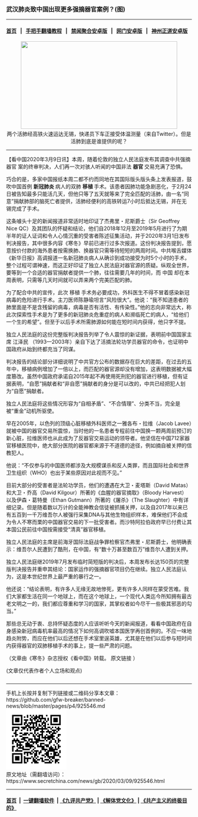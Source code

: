 ### 武汉肺炎致中国出现更多强摘器官案例？(图)
------------------------

#### [首页](https://github.com/gfw-breaker/banned-news/blob/master/README.md) &nbsp;&nbsp;|&nbsp;&nbsp; [手把手翻墙教程](https://github.com/gfw-breaker/guides/wiki) &nbsp;&nbsp;|&nbsp;&nbsp; [禁闻聚合安卓版](https://github.com/gfw-breaker/bn-android) &nbsp;&nbsp;|&nbsp;&nbsp; [网门安卓版](https://github.com/oGate2/oGate) &nbsp;&nbsp;|&nbsp;&nbsp; [神州正道安卓版](https://github.com/SzzdOgate/update) 



<div class="article_right" style="fone-color:#000">
 <p style="text-align: center;">
  <img alt="" src="//img3.secretchina.com/pic/2020/3-9/p2643501a285441477-ss.jpg" style="height:238px; width:424px"/>
  <br>
   两个活肺经高铁火速运达无锡，快递员下车正接受体温测量（来自Twitter）。但是活肺到底是谁提供的呢？
   <span id="hideid" name="hideid" style="color:red;display:none;">
    <span href="https://www.secretchina.com">
    </span>
   </span>
  </br>
 </p>
 <div id="txt-mid1-t21-2017">
  

---


  </div>
 </div>
 <p>
  【看中国2020年3月9日讯】本周，随着伦敦的独立人民法庭发布其调查中共强摘
  <span href="https://www.secretchina.com/news/gb/tag/器官" target="_blank">
   器官
  </span>
  案的终审判决，人们再一次对骇人听闻的中国非法
  <strong>
   器官
  </strong>
  交易充满了恐惧。
  <span id="hideid" name="hideid" style="color:red;display:none;">
   <span href="https://www.secretchina.com">
   </span>
  </span>
 </p>
 <p>
  巧合的是，多家中国报纸本周二都不约而同地在其国际版头版头条上发表报道，鼓吹中国首例
  <strong>
   <span href="https://www.secretchina.com/news/gb/tag/新冠肺炎" target="_blank">
    新冠肺炎
   </span>
  </strong>
  病人的双肺
  <strong>
   移植
  </strong>
  手术。该患者因肺功能急剧恶化，于2月24日被告知最多只能活几天，但他只等了五天就等来了完全匹配的活肺，由一名“同意”捐献肺部的脑死亡者提供，活肺经便利的高铁转运7小时后抵达无锡，并在无锡完成了手术。
 </p>
 <p>
  这条噱头十足的新闻报道非常适时地印证了杰弗里・尼斯爵士（Sir Geoffrey Nice QC）及其团队的怀疑和结论，他们自2018年12月至2019年5月进行了为期半年的证人证词和令人心情沉重的受害者陈述征集活动，并于2020年3月1日发布判决报告，其中很多内容《寒冬》早前已进行过多次报道。这份判决报告提到，愿意按价付款的海外患者按需换肺、换器官只需等待短短的两周时间。中共喉舌媒体《新华日报》高调报道一名新冠肺炎病人从确诊到成功接受为时5个小时的手术，整个过程可谓神速，而这正好印证了独立人民法庭对器官源的质疑。纵观全世界，要等到一个合适的器官捐献者提供一个肺，往往需要几年的时间，而
  <span href="https://www.secretchina.com" target="_blank">
   中国
  </span>
  却在本周表明，只需等几天时间就可以弄来两个完美匹配的肺。
 </p>
 <p>
  为了配合中共的宣传，此次
  <span href="https://www.secretchina.com/news/gb/tag/移植" target="_blank">
   移植
  </span>
  手术务必要成功，外科医生不得不冒着感染新冠病毒的危险进行手术。主刀医师陈静瑜坦言“风险很大”。他说：“我不知道患者的肺里面是不是含残留的病毒，病毒是否有活性、有传染性。”他的志向非常远大，称此次探索性手术是为了更多的新冠肺炎危重症的病人和濒临死亡的病人，“给他们一个生的希望”。但至于以后手术所需肺源如何能在短时间内获得，他只字不提。
 </p>
 <p>
  独立人民法庭的这份完整版判决报告列举了令人震惊的新证据，表明前中国国家主席
  <span href="https://www.secretchina.com/news/gb/tag/江泽民" target="_blank">
   江泽民
  </span>
  （1993—2003年）亲自下达了活摘法轮功学员器官的命令，也证明中国政府从始到终都充当了同谋。
 </p>
 <p>
  判决报告的结论部分详细说明了中共官方公布的数据存在巨大的差距，在过去的五年中，移植病例增加了一倍以上，而匹配的器官源却没有增加，这表明数据被大幅度篡改。虽然中国政府承诺自2015年起不再使用死刑犯的器官进行移植，但有证据表明，“自愿”捐献者和“非自愿”捐献者的身分是可以改的，中共已经把犯人划为“自愿”捐献者。
 </p>
 <p>
  独立人民法庭将这些情况形容为“自相矛盾”、“不合情理”、分类不当，完全是被“重金”动机所驱使。
 </p>
 <p>
  早在2005年，以色列的顶级心脏移植外科医师之一雅各布・拉维（Jacob Lavee）就被中国的器官交易所震惊，当时他的一名患者专程前往中国换一颗两周前预订的新心脏，拉维医师也从此成为了反器官交易运动的领导者。他坚信在中国712家器官移植医院中，绝大部分医院的器官都来源于不道德的途径，例如摘自被关押的信教犯人。
 </p>
 <p>
  他说：“不仅参与的中国医师都涉及大规模谋杀和反人类罪，而且国际社会和世界卫生组织（WHO）也出于某些原因对此视而不见。”
 </p>
 <p>
  目前大部分的受害者是法轮功学员，他们的遭遇在大卫・麦塔斯（David Matas）和大卫・乔高（David Kilgour）所著的《血腥的器官摘取》（Bloody Harvest）以及伊森・葛特曼（Ethan Gutmann）所著的《屠杀》（The Slaughter）中有详细记录。但是随着数以万计的全能神教会信徒被抓捕关押，以及自2017年以来已有五百到一千万维吾尔人被强行采集DNA与其他生物组织样本，难保他们不会成为令人不寒而栗的中国器官交易的下一批受害者。而沙特阿拉伯政府早已付费让其本国公民前往中国按需接受“清真”器官移植。
 </p>
 <p>
  独立人民法庭的主席是前海牙国际法庭战争罪检察官杰弗里・尼斯爵士，他明确表示：维吾尔人民遭到了酷刑，在中国，有“数十万甚至数百万”维吾尔人遭到关押。
 </p>
 <p>
  独立人民法庭继2019年7月发布临时简短版的判决后，本周发布长达150页的完整版判决报告并重申其结论：国家运作的强摘器官项目仍在继续。独立人民法庭认为，这是本世纪世界上最严重的暴行之一。
 </p>
 <p>
  他还说：“结论表明，有许多人无缘无故地惨死，更有许多人同样在蒙受苦难。我们大家都生活在同一个地球上，而在这个地球上，一个现代人类迄今所知拥有最古老文明之一的，我们都应尊重和学习的国家，其掌权者如今尽干一些极其邪恶的勾当。”
 </p>
 <p>
  那些总无动于衷、总持怀疑态度的人应该听听今天的新闻报道，看看中国政府在自身感染新冠病毒机率最高的情况下如何高调吹嘘本国医学再创首例的。不应一味地趋炎附势，而应在他们以后还想在手术室里逞英雄，尤其是在他们以后参与短时间内获得器官的双肺移植手术的事上，提一些严肃的问题。
 </p>
 <p>
  （文章由《寒冬》杂志授权《看中国》转载。
  <span href="https://zh.bitterwinter.org/is-coronavirus-increasing-organ-harvesting-in-china/">
   原文链接
  </span>
  ）
 </p>
 (文章仅代表作者个人立场和观点)
 <center>
  <div>
   <div id="txt-mid2-t22-2017" style="display: block;  max-height: 351px;  overflow: hidden;">
    <div id="SC-21xxx">
    </div>
    <ins class="adsbygoogle" data-ad-client="ca-pub-1276641434651360" data-ad-format="auto" data-ad-slot="4301710469" data-full-width-responsive="true" style="display:block">
    </ins>
   </div>
  </div>
 </center>
 <div style="padding-top:12px;">
 </div>
</div>

<hr/>
手机上长按并复制下列链接或二维码分享本文章：<br/>
https://github.com/gfw-breaker/banned-news/blob/master/pages/p4/925546.md <br/>
<a href='https://github.com/gfw-breaker/banned-news/blob/master/pages/p4/925546.md'><img src='https://github.com/gfw-breaker/banned-news/blob/master/pages/p4/925546.md.png'/></a> <br/>
原文地址（需翻墙访问）：https://www.secretchina.com/news/gb/2020/03/09/925546.html


------------------------
#### [首页](https://github.com/gfw-breaker/banned-news/blob/master/README.md) &nbsp;|&nbsp; [一键翻墙软件](https://github.com/gfw-breaker/nogfw/blob/master/README.md) &nbsp;| [《九评共产党》](https://github.com/gfw-breaker/9ping.md/blob/master/README.md#九评之一评共产党是什么) | [《解体党文化》](https://github.com/gfw-breaker/jtdwh.md/blob/master/README.md) | [《共产主义的终极目的》](https://github.com/gfw-breaker/gczydzjmd.md/blob/master/README.md)


<img src='http://gfw-breaker.win/banned-news/pages/p4/925546.md' width='0px' height='0px'/>